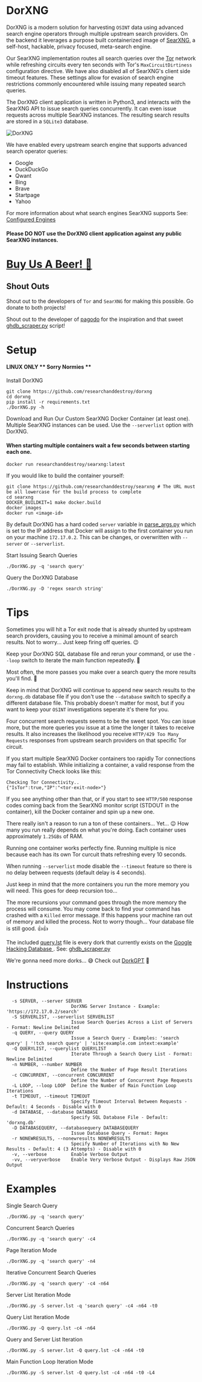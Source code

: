 # DorXNG
DorXNG is a modern solution for harvesting `OSINT` data using advanced search engine operators through multiple upstream search providers. On the backend it leverages a purpose built containerized image of [SearXNG](https://docs.searxng.org/), a self-host, hackable, privacy focused, meta-search engine.

Our SearXNG implementation routes all search queries over the [Tor](https://www.torproject.org/) network while refreshing circuits every ten seconds with Tor's `MaxCircuitDirtiness` configuration directive. We have also disabled all of SearXNG's client side timeout features. These settings allow for evasion of search engine restrictions commonly encountered while issuing many repeated search queries.

The DorXNG client application is written in Python3, and interacts with the SearXNG API to issue search queries concurrently. It can even issue requests across multiple SearXNG instances. The resulting search results are stored in a `SQLite3` database.

![DorXNG](dorxng.gif)

We have enabled every upstream search engine that supports advanced search operator queries:

- Google
- DuckDuckGo
- Qwant
- Bing
- Brave
- Startpage
- Yahoo

For more information about what search engines SearXNG supports See: [Configured Engines](https://docs.searxng.org/user/configured_engines.html)

#### Please DO NOT use the DorXNG client application against any public SearXNG instances.

# [Buy Us A Beer! 🍺](https://www.buymeacoffee.com/researchanddestroy)

## Shout Outs

Shout out to the developers of `Tor` and `SearXNG` for making this possible. Go donate to both projects!

Shout out to the developer of [pagodo](https://github.com/opsdisk/pagodo) for the inspiration and that sweet [ghdb_scraper.py](https://github.com/opsdisk/pagodo/blob/master/ghdb_scraper.py) script!

# Setup

#### LINUX ONLY ** Sorry Normies **

Install DorXNG

```
git clone https://github.com/researchanddestroy/dorxng
cd dorxng
pip install -r requirements.txt
./DorXNG.py -h
```

Download and Run Our Custom SearXNG Docker Container (at least one). Multiple SearXNG instances can be used. Use the `--serverlist` option with DorXNG.

#### When starting multiple containers wait a few seconds between starting each one.
```
docker run researchanddestroy/searxng:latest
```

If you would like to build the container yourself:
```
git clone https://github.com/researchanddestroy/searxng # The URL must be all lowercase for the build process to complete
cd searxng
DOCKER_BUILDKIT=1 make docker.build
docker images
docker run <image-id>
```
By default DorXNG has a hard coded `server` variable in [parse_args.py](https://github.com/ResearchandDestroy/DorXNG/blob/main/parse_args.py) which is set to the IP address that Docker will assign to the first container you run on your machine `172.17.0.2`. This can be changes, or overwritten with `--server` or `--serverlist`.

Start Issuing Search Queries
```
./DorXNG.py -q 'search query'
```

Query the DorXNG Database
```
./DorXNG.py -D 'regex search string'
```

# Tips

Sometimes you will hit a Tor exit node that is already shunted by upstream search providers, causing you to receive a minimal amount of search results. Not to worry... Just keep firing off queries. 😉

Keep your DorXNG SQL database file and rerun your command, or use the `--loop` switch to iterate the main function repeatedly. 🔁

Most often, the more passes you make over a search query the more results you'll find. 🍻

Keep in mind that DorXNG will continue to append new search results to the `dorxng.db` database file if you don't use the `--database` switch to specify a different database file. This probably doesn't matter for most, but if you want to keep your `OSINT` investigations seperate it's there for you. 

Four concurrent search requests seems to be the sweet spot. You can issue more, but the more queries you issue at a time the longer it takes to receive results. It also increases the likelihood you receive `HTTP/429 Too Many Requests` responses from upstream search providers on that specific Tor circuit.

If you start multiple SearXNG Docker containers too rapidly Tor connections may fail to establish.
While initializing a container, a valid response from the Tor Connectivity Check looks like this:
```
Checking Tor Connectivity..
{"IsTor":true,"IP":"<tor-exit-node>"}
```
If you see anything other than that, or if you start to see `HTTP/500` response codes coming back from the SearXNG monitor script (STDOUT in the container), kill the Docker container and spin up a new one.

There really isn't a reason to run a ton of these containers... Yet... 😉 How many you run really depends on what you're doing. Each container uses approximately `1.25GBs` of RAM.

Running one container works perfectly fine. Running multiple is nice because each has its own Tor curcuit thats refreshing every 10 seconds.

When running `--serverlist` mode disable the `--timeout` feature so there is no delay between requests (default delay is 4 seconds).

Just keep in mind that the more containers you run the more memory you will need. This goes for deep recursion too...

The more recursions your command goes through the more memory the process will consume. You may come back to find your command has crashed with a `Killed` error message. If this happens your machine ran out of memory and killed the process. Not to worry though... Your database file is still good. 👍👍

The included [query.lst](https://github.com/ResearchandDestroy/DorXNG/blob/main/query.lst) file is every dork that currently exists on the [Google Hacking Database
](https://www.exploit-db.com/google-hacking-database). See: [ghdb_scraper.py](https://github.com/opsdisk/pagodo/blob/master/ghdb_scraper.py)

We're gonna need more dorks... 😅 Check out [DorkGPT](https://www.dorkgpt.com/) 👀

# Instructions

```
  -s SERVER, --server SERVER
                        DorXNG Server Instance - Example: 'https://172.17.0.2/search'
  -S SERVERLIST, --serverlist SERVERLIST
                        Issue Search Queries Across a List of Servers - Format: Newline Delimited
  -q QUERY, --query QUERY
                        Issue a Search Query - Examples: 'search query' | '!tch search query' | 'site:example.com intext:example'
  -Q QUERYLIST, --querylist QUERYLIST
                        Iterate Through a Search Query List - Format: Newline Delimited
  -n NUMBER, --number NUMBER
                        Define the Number of Page Result Iterations
  -c CONCURRENT, --concurrent CONCURRENT
                        Define the Number of Concurrent Page Requests
  -L LOOP, --loop LOOP  Define the Number of Main Function Loop Iterations
  -t TIMEOUT, --timeout TIMEOUT
                        Specify Timeout Interval Between Requests - Default: 4 Seconds - Disable with 0
  -d DATABASE, --database DATABASE
                        Specify SQL Database File - Default: 'dorxng.db'
  -D DATABASEQUERY, --databasequery DATABASEQUERY
                        Issue Database Query - Format: Regex
  -r NONEWRESULTS, --nonewresults NONEWRESULTS
                        Specify Number of Iterations with No New Results - Default: 4 (3 Attempts) - Disable with 0
  -v, --verbose         Enable Verbose Output
  -vv, --veryverbose    Enable Very Verbose Output - Displays Raw JSON Output
```

# Examples

Single Search Query
```
./DorXNG.py -q 'search query'
```

Concurrent Search Queries
```
./DorXNG.py -q 'search query' -c4
```

Page Iteration Mode
```
./DorXNG.py -q 'search query' -n4
```

Iterative Concurrent Search Queries
```
./DorXNG.py -q 'search query' -c4 -n64
```

Server List Iteration Mode
```
./DorXNG.py -S server.lst -q 'search query' -c4 -n64 -t0
```

Query List Iteration Mode
```
./DorXNG.py -Q query.lst -c4 -n64
```

Query and Server List Iteration
```
./DorXNG.py -S server.lst -Q query.lst -c4 -n64 -t0
```

Main Function Loop Iteration Mode
```
./DorXNG.py -S server.lst -Q query.lst -c4 -n64 -t0 -L4
```

